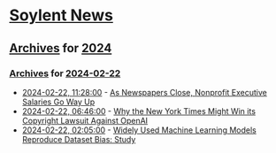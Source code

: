 # [Soylent News](../../../README.md)

## [Archives](../../index.md) for [2024](../index.md)

### [Archives](../../index.md) for [2024-02-22](index.md)

* [2024-02-22, 11:28:00](https://soylentnews.org/article.pl?sid=24/02/21/051214&from=rss) - [As Newspapers Close, Nonprofit Executive Salaries Go Way Up](https://soylentnews.org/article.pl?sid=24/02/21/051214&from=rss)
* [2024-02-22, 06:46:00](https://soylentnews.org/article.pl?sid=24/02/20/1829230&from=rss) - [Why the New York Times Might Win its Copyright Lawsuit Against OpenAI](https://soylentnews.org/article.pl?sid=24/02/20/1829230&from=rss)
* [2024-02-22, 02:05:00](https://soylentnews.org/article.pl?sid=24/02/20/1156230&from=rss) - [Widely Used Machine Learning Models Reproduce Dataset Bias: Study](https://soylentnews.org/article.pl?sid=24/02/20/1156230&from=rss)
